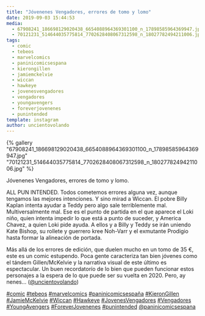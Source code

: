 ```yaml
---
title: "Jóvenenes Vengadores, errores de tomo y lomo"
date: 2019-09-03 15:44:53
media: 
  - 67908241_186698129020438_6654088964369301100_n_17898585964369947.jpg
  - 70121231_514644035775814_7702628408067312598_n_18027782494211006.jpg
tags: 
  - comic
  - tebeos
  - marvelcomics
  - paninicomicsespana
  - kierongillen
  - jamiemckelvie
  - wiccan
  - hawkeye
  - jovenesvengadores
  - vengadores
  - youngavengers
  - foreverjovenenes
  - punintended
template: instagram
author: uncientovolando
---
```


{% gallery "67908241_186698129020438_6654088964369301100_n_17898585964369947.jpg" "70121231_514644035775814_7702628408067312598_n_18027782494211006.jpg" %}

Jóvenenes Vengadores, errores de tomo y lomo.

ALL PUN INTENDED. Todos cometemos errores alguna vez, aunque tengamos las mejores intenciones. Y sino mirad a Wiccan. El pobre Billy Kaplan intenta ayudar a Teddy pero algo sale terriblemente mal. Multiversalmente mal.
Ese es el punto de partida en el que aparece el Loki niño, quien intenta impedir lo que está a punto de suceder, y America Chavez, a quien Loki pide ayuda. A ellos y a Billy y Teddy se irán uniendo Kate Bishop, su rollete y guerrero kree Noh-Varr y el exmutante Prodigio hasta formar la alineación de portada.

Más allá de los errores de edición, que duelen mucho en un tomo de 35 €, este es un comic estupendo. Poca gente caracteriza tan bien jóvenes como el tándem Gillen/McKelvie y la narrativa visual de este último es espectacular. Un buen recordatorío de lo bien que pueden funcionar estos personajes a la espera de lo que puede ser su vuelta en 2020. Pero, ay nenes... ([@uncientovolando](https://instagram.com/uncientovolando))

[#comic](/tags/comic) [#tebeos](/tags/tebeos) [#marvelcomics](/tags/marvelcomics) [#paninicomicsespaña](/tags/paninicomicsespana) [#KieronGillen](/tags/kierongillen) [#JamieMcKelvie](/tags/jamiemckelvie) [#Wiccan](/tags/wiccan) [#Hawkeye](/tags/hawkeye) [#JovenesVengadores](/tags/jovenesvengadores) [#Vengadores](/tags/vengadores) [#YoungAvengers](/tags/youngavengers) [#ForeverJovenenes](/tags/foreverjovenenes) [#punintended](/tags/punintended) [@paninicomicsespana](https://instagram.com/paninicomicsespana)
